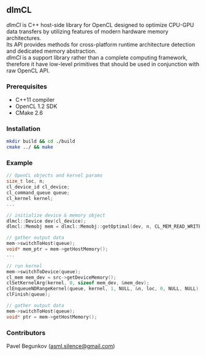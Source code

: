## dlmCL

_dlmCl_ is C++ host-side library for OpenCL designed to optimize CPU-GPU data transfers by utilizing features of modern hardware memory architectures.  
Its API provides methods for cross-platform runtime architecture detection and dedicated memory abstraction.  
_dlmCl_ is a support library rather than a complete computing framework, therefore it have low-level primitives that should be used in conjunction with raw OpenCL API.  

### Prerequisites

* C++11 compiler
* OpenCL 1.2 SDK
* CMake 2.6

### Installation

```bash
mkdir build && cd ./build
cmake ../ && make
```

### Example

```c++
// OpenCL objects and kernel params
size_t loc, n;
cl_device_id cl_device;
cl_command_queue queue;
cl_kernel kernel;
...

// initialize device & memory object
dlmcl::Device dev(cl_device);
dlmcl::Memobj mem = dlmcl::Memobj::getOptimal(dev, n, CL_MEM_READ_WRITE);

// gather output data
mem->switchToHost(queue);
void* mem_ptr = mem->getHostMemory();
...

// run kernel
mem->switchToDevice(queue);
cl_mem mem_dev = src->getDeviceMemory();
clSetKernelArg(kernel, 0, sizeof mem_dev, &mem_dev);
clEnqueueNDRangeKernel(queue, kernel, 1, NULL, &n, loc, 0, NULL, NULL);
clFinish(queue);

// gather output data
mem->switchToHost(queue);
void* ptr = mem->getHostMemory();
```

### Contributors

Pavel Begunkov (asml.silence@gmail.com)

